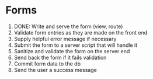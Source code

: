 # Forms

1. DONE: Write and serve the form (view, route)
2. Validate form entries as they are made on the front end
3. Supply helpful error message if necessary
4. Submit the form to a server script that will handle it
5. Sanitize and validate the form on the server end
6. Send back the form if it fails validation
7. Commit form data to the db
8. Send the user a success message